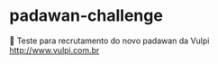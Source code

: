 # padawan-challenge
:rocket: Teste para recrutamento do novo padawan da Vulpi http://www.vulpi.com.br
